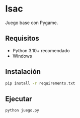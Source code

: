 # Isac

Juego base con Pygame.

## Requisitos
- Python 3.10+ recomendado
- Windows

## Instalación
```bash
pip install -r requirements.txt
```

## Ejecutar
```bash
python juego.py
```